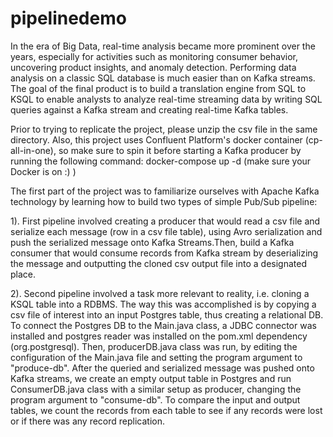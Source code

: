 # pipelinedemo

In the era of Big Data, real-time analysis became more prominent over the years, especially for activities such as monitoring consumer behavior, 
uncovering product insights, and anomaly detection. Performing data analysis on a classic SQL database is much easier than on Kafka streams. 
The goal of the final product is to build a translation engine from SQL to KSQL to enable analysts to analyze real-time streaming data by writing
SQL queries against a Kafka stream and creating real-time Kafka tables. 

Prior to trying to replicate the project, please unzip the csv file in the same directory.
Also, this project uses Confluent Platform's docker container (cp-all-in-one), so make sure to spin it before starting a Kafka producer by running the following command:
docker-compose up -d (make sure your Docker is on :) )

The first part of the project was to familiarize ourselves with Apache Kafka technology by learning how to build two types of simple Pub/Sub pipeline:

1). First pipeline involved creating a producer that would read a csv file and serialize each message (row in a csv file table), using Avro serialization 
and push the serialized message onto Kafka Streams.Then, build a Kafka consumer that would consume records from Kafka stream by deserializing the message 
and outputting the cloned csv output file into a designated place. 

2). Second pipeline involved a task more relevant to reality, i.e. cloning a KSQL table into a RDBMS. The way this was accomplished is by copying a csv file
of interest into an input Postgres table, thus creating a relational DB. To connect the Postgres DB to the Main.java class, a JDBC connector was installed
and postgres reader was installed on the pom.xml dependency (org.postgresql). Then, producerDB.java class was run, by editing the configuration of the Main.java
file and setting the program argument to "produce-db". After the queried and serialized message was pushed onto Kafka streams, we create an empty output table 
in Postgres and run ConsumerDB.java class with a  similar setup as producer, changing the program argument to "consume-db". To compare the input and output tables, 
we count the records from each table to see if any records were lost or if there was any record replication. 



